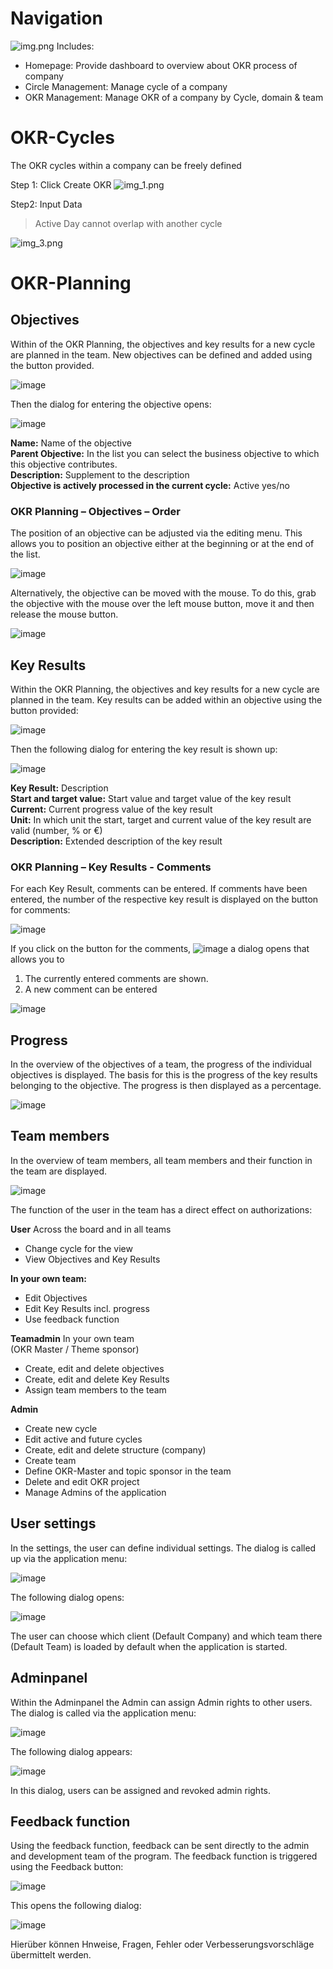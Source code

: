 # Navigation

![img.png](img.png)
Includes:
- Homepage: Provide dashboard to overview about OKR process of company
- Circle Management: Manage cycle of a company
- OKR Management: Manage OKR of a company by Cycle, domain & team

# OKR-Cycles

The OKR cycles within a company can be freely defined  

Step 1: Click Create OKR
![img_1.png](img_1.png)

Step2: Input Data
> Active Day cannot overlap with another cycle
> 
![img_3.png](img_3.png)

# OKR-Planning

## Objectives

Within of the OKR Planning, the objectives and key results for a new cycle are planned in the team. New objectives can be defined and added using the button provided.  

![image](https://github.com/BurningOKR/BurningOKR/assets/58937536/6759d062-9347-40b3-8789-3b4106857d29)

Then the dialog for entering the objective opens:  

![image](https://github.com/BurningOKR/BurningOKR/assets/58937536/02663e70-3178-4ad8-b93b-a59239ffcd18)

**Name:** Name of the objective  
**Parent Objective:** In the list you can select the business objective to which this objective contributes.  
**Description:** Supplement to the description  
**Objective is actively processed in the current cycle:** Active yes/no  

### OKR Planning – Objectives – Order

The position of an objective can be adjusted via the editing menu. This allows you to position an objective either at the beginning or at the end of the list.  

![image](https://github.com/BurningOKR/BurningOKR/assets/58937536/027e3951-c85b-42e3-a7f4-2b18de9f4945)

Alternatively, the objective can be moved with the mouse. To do this, grab the objective with the mouse over the left mouse button, move it and then release the mouse button.  

![image](https://github.com/BurningOKR/BurningOKR/assets/58937536/d399bd85-f349-4c76-8b5e-5bc05227085f)

## Key Results

Within the OKR Planning, the objectives and key results for a new cycle are planned in the team. Key results can be added within an objective using the button provided:  

![image](https://github.com/BurningOKR/BurningOKR/assets/58937536/6bd38d00-65a7-4946-a42b-6e7639226838)

Then the following dialog for entering the key result is shown up:  

![image](https://github.com/BurningOKR/BurningOKR/assets/58937536/81dd1a08-3c71-4cb2-89d7-6759d643e527)

**Key Result:** Description  
**Start and target value:** Start value and target value of the key result  
**Current:** Current progress value of the key result  
**Unit:** In which unit the start, target and current value of the key result are valid (number, % or €)  
**Description:** Extended description of the key result  

### OKR Planning – Key Results - Comments

For each Key Result, comments can be entered. If comments have been entered, the number of the respective key result is displayed on the button for comments:  

![image](https://github.com/BurningOKR/BurningOKR/assets/58937536/c5a59d15-0723-46a9-981b-df591763af6a)

If you click on the button for the comments, ![image](https://github.com/BurningOKR/BurningOKR/assets/58937536/40466a58-40b5-404f-acbb-855ee64f64de) a dialog opens that allows you to

1. The currently entered comments are shown.
2. A new comment can be entered

![image](https://github.com/BurningOKR/BurningOKR/assets/58937536/56a9e098-a980-406c-b831-0518b4dbd452)

## Progress

In the overview of the objectives of a team, the progress of the individual objectives is displayed. 
The basis for this is the progress of the key results belonging to the objective. The progress is then displayed as a percentage.  

![image](https://github.com/BurningOKR/BurningOKR/assets/58937536/1056a34e-4508-4977-aab1-4d73ed57c724)

## Team members

In the overview of team members, all team members and their function in the team are displayed.  

![image](https://github.com/BurningOKR/BurningOKR/assets/58937536/54d0d497-96f2-40e0-95ed-de712400ad63)

The function of the user in the team has a direct effect on authorizations:  

**User** Across the board and in all teams  

* Change cycle for the view
* View Objectives and Key Results

**In your own team:**  

* Edit Objectives
* Edit Key Results incl. progress
* Use feedback function

**Teamadmin** In your own team  
(OKR Master / Theme sponsor)  

* Create, edit and delete objectives
* Create, edit and delete Key Results
* Assign team members to the team

**Admin**

* Create new cycle 
* Edit active and future cycles 
* Create, edit and delete structure (company) 
* Create team 
* Define OKR-Master and topic sponsor in the team 
* Delete and edit OKR project 
* Manage Admins of the application

## User settings

In the settings, the user can define individual settings. The dialog is called up via the application menu:  

![image](https://github.com/BurningOKR/BurningOKR/assets/58937536/4352063b-bd45-40a0-a04d-a81f2e89ed3c)

The following dialog opens:  

![image](https://github.com/BurningOKR/BurningOKR/assets/58937536/98acd817-c8df-4113-bbe7-5aad8fe253a5)

The user can choose which client (Default Company) and which team there (Default Team) is loaded by default when the application is started.

## Adminpanel

Within the Adminpanel the Admin can assign Admin rights to other users. The dialog is called via the application menu:  

![image](https://github.com/BurningOKR/BurningOKR/assets/58937536/d5317bcc-e8ba-4bd5-b10d-65782165524d)

The following dialog appears:  

![image](https://github.com/BurningOKR/BurningOKR/assets/58937536/f49ee9ba-b6f3-4767-88eb-9f824f82438f)

In this dialog, users can be assigned and revoked admin rights.

## Feedback function

Using the feedback function, feedback can be sent directly to the admin and development team of the program. The feedback function is triggered using the Feedback button:  

![image](https://github.com/BurningOKR/BurningOKR/assets/58937536/d17983bf-23a6-46d5-843f-7672f13c5d21)

This opens the following dialog:  

![image](https://github.com/BurningOKR/BurningOKR/assets/58937536/b8580d3e-c047-4241-826c-c7ec44813aa7)

Hierüber können Hnweise, Fragen, Fehler oder Verbesserungsvorschläge übermittelt werden.